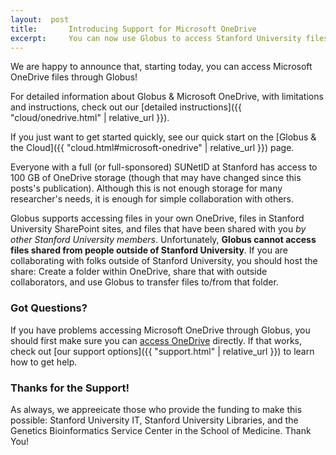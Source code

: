 ```yaml
---
layout:  post
title:       Introducing Support for Microsoft OneDrive
excerpt:     You can now use Globus to access Stanford University files stored in Microsoft OneDrive!  Read on for instructions and limitations.
---
```


We are happy to announce that, starting today, you can access Microsoft
OneDrive files through Globus!

For detailed information about Globus & Microsoft OneDrive, with limitations
and instructions, check out our [detailed instructions]({{
"cloud/onedrive.html" | relative_url }}).

If you just want to get started quickly, see our quick start on the [Globus &
the Cloud]({{ "cloud.html#microsoft-onedrive" | relative_url }}) page.

Everyone with a full (or full-sponsored) SUNetID at Stanford has access to 100
GB of OneDrive storage (though that may have changed since this posts's
publication).  Although this is not enough storage for many researcher's needs,
it is enough for simple collaboration with others.

Globus supports accessing files in your own OneDrive, files in Stanford
University SharePoint sites, and files that have been shared with you *by other
Stanford University members*.  Unfortunately, **Globus cannot access files
shared from people outside of Stanford University**.  If you are collaborating
with folks outside of Stanford University, you should host the share: Create a
folder within OneDrive, share that with outside collaborators, and use Globus
to transfer files to/from that folder.

### Got Questions?

If you have problems accessing Microsoft OneDrive through Globus, you should
first make sure you can [access OneDrive]() directly.  If that works, check out
[our support options]({{ "support.html" | relative_url }}) to learn how to get
help.

### Thanks for the Support!

As always, we appreeicate those who provide the funding to make this possible:
Stanford University IT, Stanford University Libraries, and the Genetics
Bioinformatics Service Center in the School of Medicine.  Thank You!
